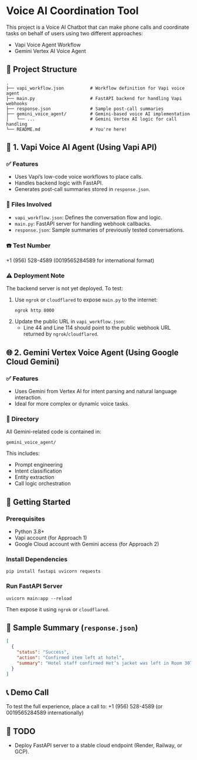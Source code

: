 # Voice AI Coordination Tool

This project is a Voice AI Chatbot that can make phone calls and coordinate tasks on behalf of users using two different approaches:

- Vapi Voice Agent Workflow
- Gemini Vertex AI Voice Agent

## 🔁 Project Structure

```
.
├── vapi_workflow.json          # Workflow definition for Vapi voice agent
├── main.py                     # FastAPI backend for handling Vapi webhooks
├── response.json               # Sample post-call summaries
├── gemini_voice_agent/         # Gemini-based voice AI implementation
│   └── ...                     # Gemini Vertex AI logic for call handling
└── README.md                   # You're here!
```

## 🔧 1. Vapi Voice AI Agent (Using Vapi API)

### ✅ Features
- Uses Vapi’s low-code voice workflows to place calls.
- Handles backend logic with FastAPI.
- Generates post-call summaries stored in `response.json`.

### 📂 Files Involved
- `vapi_workflow.json`: Defines the conversation flow and logic.
- `main.py`: FastAPI server for handling webhook callbacks.
- `response.json`: Sample summaries of previously tested conversations.

### ☎️ Test Number
+1 (956) 528-4589 (0019565284589 for international format)

### ⚠️ Deployment Note
The backend server is not yet deployed. To test:

1. Use `ngrok` or `cloudflared` to expose `main.py` to the internet:
   ```
   ngrok http 8000
   ```
2. Update the public URL in `vapi_workflow.json`:
   - Line 44 and Line 114 should point to the public webhook URL returned by `ngrok`/`cloudflared`.

## 🌐 2. Gemini Vertex Voice Agent (Using Google Cloud Gemini)

### ✅ Features
- Uses Gemini from Vertex AI for intent parsing and natural language interaction.
- Ideal for more complex or dynamic voice tasks.

### 📂 Directory
All Gemini-related code is contained in:

```
gemini_voice_agent/
```

This includes:

- Prompt engineering
- Intent classification
- Entity extraction
- Call logic orchestration

## 🚀 Getting Started

### Prerequisites
- Python 3.8+
- Vapi account (for Approach 1)
- Google Cloud account with Gemini access (for Approach 2)

### Install Dependencies
```
pip install fastapi uvicorn requests
```

### Run FastAPI Server
```
uvicorn main:app --reload
```
Then expose it using `ngrok` or `cloudflared`.

## 📘 Sample Summary (`response.json`)

```json
[
  {
    "status": "Success",
    "action": "Confirmed item left at hotel",
    "summary": "Hotel staff confirmed Het’s jacket was left in Room 307 on Friday."
  }
]
```

## 📞 Demo Call

To test the full experience, place a call to:
+1 (956) 528-4589 (or 0019565284589 internationally)

## 📌 TODO

- Deploy FastAPI server to a stable cloud endpoint (Render, Railway, or GCP).